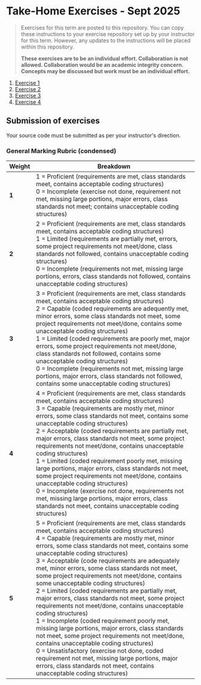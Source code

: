 # Take-Home Exercises - Sept 2025

> Exercises for this term are posted to this repository. You can copy these instructions to your exercise repository set up by your instructor for this term. However, any updates to the instructions will be placed within this repository.
>
> **These exercises are to be an individual effort. Collaboration is not allowed. Collaboration would be an academic integrity concern. Concepts may be discussed but work must be an individual effort.** 

1. [Exercise 1](./Exercise1/README.md)
1. [Exercise 2](./Exercise2/README.md)
1. [Exercise 3](./Exercise3/README.md)
1. [Exercise 4](./Exercise4/README.md)


## Submission of exercises

Your source code must be submitted as per your instructor's direction.

### General Marking Rubric (condensed)

| Weight | Breakdown |
| ----- | --------- |
| **1** | 1 = Proficient (requirements are met, class standards meet, contains acceptable coding structures)<br />0 = Incomplete (exercise not done, requirement not met, missing large portions, major errors, class standards not meet;  contains unacceptable coding structures) |
| **2** | 2 = Proficient (requirements are met, class standards meet, contains acceptable coding structures)<br />1 = Limited (requirements are partially met, errors, some project requirements not meet/done, class standards not followed, contains unacceptable coding structures)<br />0 = Incomplete (requirements not met, missing large portions, errors, class standards not followed, contains unacceptable coding structures) |
| **3** | 3 = Proficient (requirements are met, class standards meet, contains acceptable coding structures)<br />2 = Capable (coded requirements are adequently met, minor errors, some class standards not meet, some project requirements not meet/done, contains some unacceptable coding structures)<br />1 = Limited (coded requirements are poorly met, major errors, some project requirements not meet/done, class standards not followed, contains some unacceptable coding structures)<br />0 = Incomplete (requirements not met, missing large portions, major errors, class standards not followed, contains some unacceptable coding structures) |
| **4** | 4 = Proficient (requirements are met, class standards meet, contains acceptable coding structures)<br />3 = Capable (requirements are mostly met, minor errors, some class standards not meet, contains some unacceptable coding structures)<br />2 = Acceptable (coded requirements are partially met, major errors, class standards not meet, some project requirements not meet/done, contains unacceptable coding structures)<br />1 = Limited (coded requirement poorly met, missing large portions, major errors, class standards not meet, some project requirements not meet/done, contains unacceptable coding structures)<br />0 = Incomplete (exercise not done, requirements not met, missing large portions, major errors, class standards not meet, contains unacceptable coding structures) |
| **5** | 5 = Proficient (requirements are met, class standards meet, contains acceptable coding structures)<br />4 = Capable (requirements are mostly met, minor errors, some class standards not meet, contains some unacceptable coding structures)<br />3 = Acceptable (code requirements are adequately met, minor errors, some class standards not meet, some project requirements not meet/done, contains some unacceptable coding structures)<br />2 = Limited (coded requirements are partially met, major errors, class standards not meet, some project requirements not meet/done, contains unacceptable coding structures)<br />1 = Incomplete (coded requirement poorly met, missing large portions, major errors, class standards not meet, some project requirements not meet/done, contains unacceptable coding structures)<br />0 = Unsatisfactory (exercise not done, coded requirement not met, missing large portions, major errors, class standards not meet, contains unacceptable coding structures) |
